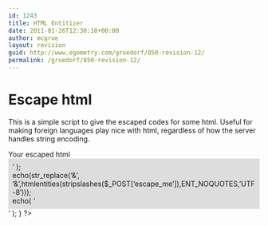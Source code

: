 ```yaml
---
id: 1243
title: HTML Entitizer
date: 2011-01-26T12:30:18+00:00
author: mcgrue
layout: revision
guid: http://www.egometry.com/gruedorf/850-revision-12/
permalink: /gruedorf/850-revision-12/
---
```

# Escape html

This is a simple script to give the escaped codes for some html. Useful for making foreign languages play nice with html, regardless of how the server handles string encoding.

<?

if( isset($_POST['escape_me']) ) {
echo( '

<h2>Your escaped html</h2> 

<div style="background-color: #ddd; padding: 8px;">
  &#8216; );<br /> echo(str_replace(&#8216;&&#8217;, &#8216;&&#8217;,htmlentities(stripslashes($_POST[&#8216;escape_me&#8217;]),ENT_NOQUOTES,&#8217;UTF-8&#8242;)));<br /> echo( &#8216;
</div>

&#8216; );  
}

?>